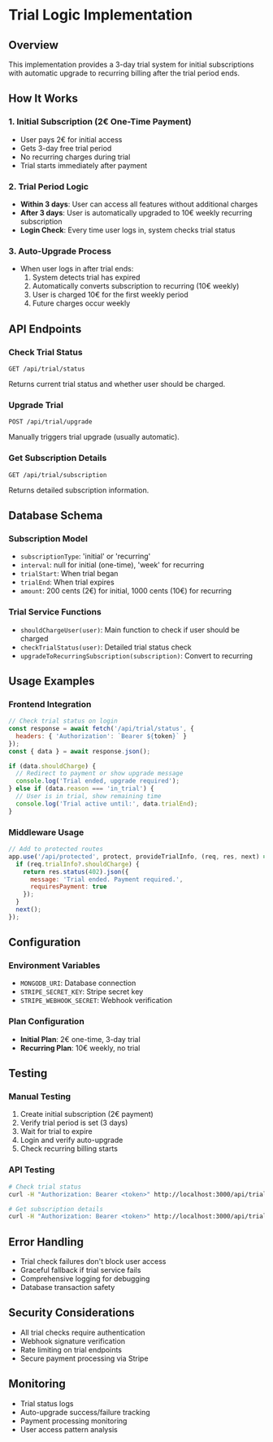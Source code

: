 # Trial Logic Implementation

## Overview

This implementation provides a 3-day trial system for initial subscriptions with automatic upgrade to recurring billing after the trial period ends.

## How It Works

### 1. Initial Subscription (2€ One-Time Payment)
- User pays 2€ for initial access
- Gets 3-day free trial period
- No recurring charges during trial
- Trial starts immediately after payment

### 2. Trial Period Logic
- **Within 3 days**: User can access all features without additional charges
- **After 3 days**: User is automatically upgraded to 10€ weekly recurring subscription
- **Login Check**: Every time user logs in, system checks trial status

### 3. Auto-Upgrade Process
- When user logs in after trial ends:
  1. System detects trial has expired
  2. Automatically converts subscription to recurring (10€ weekly)
  3. User is charged 10€ for the first weekly period
  4. Future charges occur weekly

## API Endpoints

### Check Trial Status
```
GET /api/trial/status
```
Returns current trial status and whether user should be charged.

### Upgrade Trial
```
POST /api/trial/upgrade
```
Manually triggers trial upgrade (usually automatic).

### Get Subscription Details
```
GET /api/trial/subscription
```
Returns detailed subscription information.

## Database Schema

### Subscription Model
- `subscriptionType`: 'initial' or 'recurring'
- `interval`: null for initial (one-time), 'week' for recurring
- `trialStart`: When trial began
- `trialEnd`: When trial expires
- `amount`: 200 cents (2€) for initial, 1000 cents (10€) for recurring

### Trial Service Functions
- `shouldChargeUser(user)`: Main function to check if user should be charged
- `checkTrialStatus(user)`: Detailed trial status check
- `upgradeToRecurringSubscription(subscription)`: Convert to recurring

## Usage Examples

### Frontend Integration
```javascript
// Check trial status on login
const response = await fetch('/api/trial/status', {
  headers: { 'Authorization': `Bearer ${token}` }
});
const { data } = await response.json();

if (data.shouldCharge) {
  // Redirect to payment or show upgrade message
  console.log('Trial ended, upgrade required');
} else if (data.reason === 'in_trial') {
  // User is in trial, show remaining time
  console.log('Trial active until:', data.trialEnd);
}
```

### Middleware Usage
```javascript
// Add to protected routes
app.use('/api/protected', protect, provideTrialInfo, (req, res, next) => {
  if (req.trialInfo?.shouldCharge) {
    return res.status(402).json({
      message: 'Trial ended. Payment required.',
      requiresPayment: true
    });
  }
  next();
});
```

## Configuration

### Environment Variables
- `MONGODB_URI`: Database connection
- `STRIPE_SECRET_KEY`: Stripe secret key
- `STRIPE_WEBHOOK_SECRET`: Webhook verification

### Plan Configuration
- **Initial Plan**: 2€ one-time, 3-day trial
- **Recurring Plan**: 10€ weekly, no trial

## Testing

### Manual Testing
1. Create initial subscription (2€ payment)
2. Verify trial period is set (3 days)
3. Wait for trial to expire
4. Login and verify auto-upgrade
5. Check recurring billing starts

### API Testing
```bash
# Check trial status
curl -H "Authorization: Bearer <token>" http://localhost:3000/api/trial/status

# Get subscription details
curl -H "Authorization: Bearer <token>" http://localhost:3000/api/trial/subscription
```

## Error Handling

- Trial check failures don't block user access
- Graceful fallback if trial service fails
- Comprehensive logging for debugging
- Database transaction safety

## Security Considerations

- All trial checks require authentication
- Webhook signature verification
- Rate limiting on trial endpoints
- Secure payment processing via Stripe

## Monitoring

- Trial status logs
- Auto-upgrade success/failure tracking
- Payment processing monitoring
- User access pattern analysis

